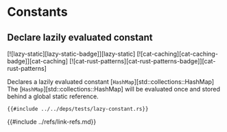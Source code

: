 # Constants

## Declare lazily evaluated constant

[![lazy-static][lazy-static-badge]][lazy-static]  [![cat-caching][cat-caching-badge]][cat-caching]  [![cat-rust-patterns][cat-rust-patterns-badge]][cat-rust-patterns]

Declares a lazily evaluated constant [`HashMap`][std::collections::HashMap] The [`HashMap`][std::collections::HashMap] will be evaluated once and stored behind a global static reference.

```rust,editable
{{#include ../../deps/tests/lazy-constant.rs}}
```

{{#include ../refs/link-refs.md}}

